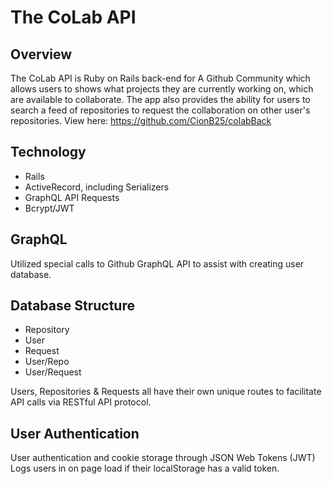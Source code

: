 # The CoLab API

## Overview
The CoLab API is Ruby on Rails back-end for A Github Community which allows users to shows what projects they are currently working on, which are available to collaborate. The app also provides the ability for users to search a feed of repositories to request the collaboration on other user's repositories. View here: https://github.com/CionB25/colabBack

## Technology
* Rails
* ActiveRecord, including Serializers
* GraphQL API Requests
* Bcrypt/JWT

## GraphQL
Utilized special calls to Github GraphQL API to assist with creating user database.

## Database Structure
* Repository
* User
* Request
* User/Repo
* User/Request

Users, Repositories & Requests all have their own unique routes to facilitate API calls via RESTful API protocol.

## User Authentication
User authentication and cookie storage through JSON Web Tokens (JWT)
Logs users in on page load if their localStorage has a valid token.
